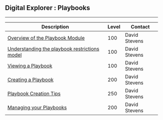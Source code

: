 ## Digital Explorer : Playbooks


---


|Description|Level|Contact|
|---|---|---|
| [Overview of the Playbook Module](PlaybookOverview.md)|100|David Stevens|
| [Understanding the playbook restrictions model](PlaybookRestrictions.md)|100|David Stevens
| [Viewing a Playbook](ViewingaPlaybook.md)|100|David Stevens|
| [Creating a Playbook](CreatingaPlaybook.md) |200|David Stevens|
| [Playbook Creation Tips](CreatorTips.md) |250|David Stevens|
| [Managing your Playbooks](ManagingaPlaybook.md) |200|David Stevens|

